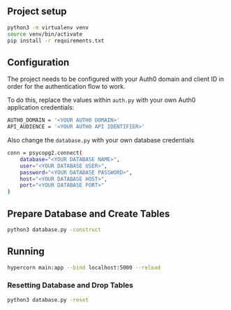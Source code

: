 ## Project setup

```bash
python3 -m virtualenv venv
source venv/bin/activate
pip install -r requirements.txt
```

## Configuration

The project needs to be configured with your Auth0 domain and client ID in order for the authentication flow to work.

To do this, replace the values within `auth.py` with your own Auth0 application credentials:

```bash
AUTH0_DOMAIN = '<YOUR AUTH0 DOMAIN>'
API_AUDIENCE = '<YOUR AUTH0 API IDENTIFIER>'
```

Also change the `database.py` with your own database credentials

```bash
conn = psycopg2.connect(
    database="<YOUR DATABASE NAME>",
    user="<YOUR DATABASE USER>",
    password="<YOUR DATABASE PASSWORD>",
    host="<YOUR DATABASE HOST>",
    port="<YOUR DATABASE PORT>"
)
```

## Prepare Database and Create Tables
```bash
python3 database.py -construct
```

## Running
```bash
hypercorn main:app --bind localhost:5000 --reload
```

### Resetting Database and Drop Tables
```bash
python3 database.py -reset
```